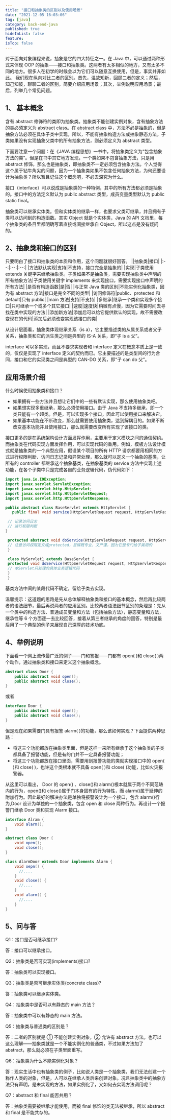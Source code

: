 ```yaml
---
title: "接口和抽象类的区别以及使用场景"
date: "2021-12-05 16:03:06"
tag: [java]
category: back-end-java
published: true
hideInList: false
feature:
isTop: false
---
```


对于面向对象编程来说，抽象是它的四大特征之一。在 Java 中，可以通过两种形式来体现 OOP 的抽象——接口和抽象类。这两者有太多相似的地方，又有太多不同的地方。很多人在初学的时候会以为它们可以随意互换使用，但是，事实并非如此。 我们现在纵向对比二者的区别。首先，温故知新，回顾二者的定义；然后，知己知彼，聊聊二者的区别，简要介绍应用场景；其次，举例说明应用场景；最后，列举几个常见问题。

## 1、 基本概念

含有 abstract 修饰符的类即为抽象类。抽象类不能创建实例对象，含有抽象方法的类必须定义为 abstract class。在 abstract class 中，方法不必是抽象的，但是抽象方法必须在具体子类中实现，所以，不能有抽象构造方法或抽象静态方法。子类如果没有实现抽象父类中的所有抽象方法，则必须定义为 abstract 类型。

下面要注意一个问题：在《JAVA 编程思想》一书中，将抽象类定义为“包含抽象方法的类”。但是在书中其它地方发现，一个类如果不包含抽象方法，只是用 abstract 修饰，那么也是抽象类，即抽象类不一定必须包含抽象方法。个人觉得这个属于钻牛角尖的问题，因为一个抽象类如果不包含任何抽象方法，为何还要设计为抽象类？所以暂且记住这个概念吧，不必去深究为什么。

接口（interface）可以说成是抽象类的一种特例，其中的所有方法都必须是抽象的。接口中的方法定义默认为 public abstract 类型，成员变量类型默认为 public static final。

抽象类可以继承实体类。但和实体类的继承一样，也要求父类可继承，并且拥有子类可以访问到的构造函数。其实 Object 就是个实体类，Java 的 API 文档里，每个抽象类的条目里都明确写着直接或间接继承自 Object，所以这点是没有疑问的。

## 2、抽象类和接口的区别

只要明白了接口和抽象类的本质和作用，这个问题就很好回答。
||抽象类|接口|
|:--:|:--:|:--:|
|方法默认实现|支持|不支持，接口完全是抽象的|
|实现|子类使用 extends 关键字来继承抽象类。子类如果不是抽象类，需要实现抽象类中声明的所有抽象方法|子类使用关键字 implements 来实现接口，需要实现接口中声明的所有方法|
|是否有构造函数|是|否|
|与正常 Java 类的区别|不能实例化抽象类，因为有 abstract 方法|接口是完全不同的类型|
|访问修饰符|public、protected 和 default|只有 public|
|main 方法|支持|不支持|
|多继承|继承一个类和实现多个接口|只可继承一个或多个其它接口|
|速度|速度快|稍微有点慢，因为它需要时间去寻找在类中实现的方法|
|添加新方法|添加后可以给它提供默认的实现，故不需要改变现在的代码|添加后必须改变实现该接口的类|

从设计层面看，抽象类体现继承关系（is a），它主要描述类的从属关系或者父子关系，抽象类和它的派生类之间是典型的 IS-A 关系，即“子 is a 父”。

interface 可以多实现，而且不要求实现者和 interface 定义在概念本质上是一致的，仅仅是实现了 interface 定义的契约而已。它主要描述的是类型间的行为合同，接口和它的实现类之间是典型的 CAN-DO 关系，即“子 can do 父”。

## 应用场景介绍

什么时候使用抽象类和接口？

- 如果拥有一些方法并且想让它们中的一些有默认实现，那么使用抽象类吧。
- 如果想实现多重继承，那么必须使用接口。由于 Java 不支持多继承，即一个类只能有一个超类。但是，可以实现多个接口，因此可以使用接口来解决它。
- 如果基本功能在不断改变，那么就需要使用抽象类，达到解耦目的。如果不断改变基本功能并且使用接口，那么就需要改变所有实现了该接口的类。

接口更多的是在系统架构设计方面发挥作用，主要用于定义模块之间的通信契约。而抽象类在代码实现方面发挥作用，可以实现代码的重用。例如，模板方法设计模式就是抽象类的一个典型应用，假设某个项目的所有 HTTP 请求都要用相同的方式进行权限判断、访问日志记录和异常处理，那么就可以定义一个抽象的基类，让所有的 controller 都继承这个抽象基类，在抽象基类的 service 方法中实现上述功能，在各个子类中只是完成各自的业务逻辑代码，伪代码如下：

```java
import java.io.IOException;
import javax.servlet.ServletException;
import javax.servlet.http.HttpServlet;
import javax.servlet.http.HttpServletRequest;
import javax.servlet.http.HttpServletResponse;

public abstract class BaseServlet extends HttpServlet {
   public final void service(HttpServletRequest request, HttpServletResponse response) throws IOException, ServletException {

 // 记录访问日志
 // 进行权限判断
}

 protected abstract void doService(HttpServletRequest request, HttpServletResponse response) throws IOException, ServletException;
 // 注意访问权限定义成protected，显得既专业，又严谨，因为它是专门给子类用的
 }

 class MyServlet1 extends BaseServlet {
 protected void doService(HttpServletRequest request, HttpServletResponse response) throws IOException, ServletException {
 // 本Servlet只处理的具体业务逻辑代码
 }
 }
```

基类方法中间的某段代码不确定，留给子类去实现。

温馨提示：这道题的思路是先从总体解释抽象类和接口的基本概念，然后再比较两者的语法细节，最后再说两者的应用区别。比较两者语法细节区别的条理是：先从一个类中的构造方法、普通成员变量和方法（包括抽象方法），静态变量和方法，继承性等 6 个方面逐一去比较回答，接着从第三者继承的角度的回答，特别是最后用了一个典型的例子来展现自己深厚的技术功底。

## 4、举例说明

下面看一个网上流传最广泛的例子——门和警报——门都有 open( )和 close( )两个动作，通过抽象类和接口来定义这个抽象概念。

```java
abstract class Door {
    public abstract void open();
    public abstract void close();
}
```

或者

```java
interface Door {
    public abstract void open();
    public abstract void close();
}
```

但是现在如果需要门具有报警 alarm( )的功能，那么该如何实现？下面提供两种思路：

- 将这三个功能都放在抽象类里面，但是这样一来所有继承于这个抽象类的子类都具备了报警功能，但是有的门并不一定具备报警功能；
- 将这三个功能都放在接口里面，需要用到报警功能的类就实现接口中的 open( )和 close( )，也许这个类根本就不具备 open( )和 close( )功能，比如火灾报警器。

从这里可以看出， Door 的 open() 、close()和 alarm()根本就属于两个不同范畴内的行为，open()和 close()属于门本身固有的行为特性，而 alarm()属于延伸的附加行为。因此最好的解决办法是单独将报警设计为一个接口，包含 alarm()行为,Door 设计为单独的一个抽象类，包含 open 和 close 两种行为。再设计一个报警门继承 Door 类和实现 Alarm 接口。

```java
interface Alram {
    void alarm();
}

abstract class Door {
    void open();
    void close();
}

class AlarmDoor extends Door implements Alarm {
    void oepn() {
      //....
    }
    void close() {
      //....
    }
    void alarm() {
      //....
    }
}
```

## 5、问与答

Q1：接口是否可继承接口?

答：接口可以继承接口。

Q2：抽象类是否可实现(implements)接口?

答：抽象类可以实现接口。

Q3：抽象类是否可继承实体类(concrete class)?

答：抽象类可以继承实体类。

Q4：抽象类中是否可以有静态的 main 方法？

答：抽象类中可以有静态的 main 方法。

Q5：抽象类与普通类的区别是？

答：二者的区别就是 ① 不能创建实例对象，② 允许有 abstract 方法。也可以这么理解——抽象类就是一个不能实例化的普通类，不过如果方法加了 abstract，那么就必须在子类里面重写。

Q6：抽象类为什么不能实例化对象？

答：现实生活中也有抽象类的例子，比如说人类是一个抽象类，我们无法创建一个称作人类的对象，但是，人可以在继承人类后来创建对象。况且抽象类中的抽象方法只有声明，是未实现的方法，如果实例化了，又如何去实现方法调用呢？

Q7：abstract 和 final 能否共用？

答：抽象类需要被继承才能使用，而被 final 修饰的类无法被继承，所以 abstract 和 final 是不能共存的。
